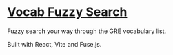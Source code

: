 # [Vocab Fuzzy Search](https://vocab-fuzzy-search.vercel.app)

Fuzzy search your way through the GRE vocabulary list.

Built with React, Vite and Fuse.js.
